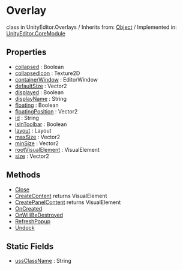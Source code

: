 # Overlay
class in UnityEditor.Overlays
 / Inherits from: <a href="https://docs.unity3d.com/6000.1/Documentation/ScriptReference/Object.html">Object</a> / Implemented in: <a href="https://docs.unity3d.com/6000.1/Documentation/ScriptReference/UnityEditor.CoreModule.html">UnityEditor.CoreModule</a>

## Properties
- <a href="https://docs.unity3d.com/6000.1/Documentation/ScriptReference/Overlay-collapsed.html">collapsed</a> : Boolean
- <a href="https://docs.unity3d.com/6000.1/Documentation/ScriptReference/Overlay-collapsedIcon.html">collapsedIcon</a> : Texture2D
- <a href="https://docs.unity3d.com/6000.1/Documentation/ScriptReference/Overlay-containerWindow.html">containerWindow</a> : EditorWindow
- <a href="https://docs.unity3d.com/6000.1/Documentation/ScriptReference/Overlay-defaultSize.html">defaultSize</a> : Vector2
- <a href="https://docs.unity3d.com/6000.1/Documentation/ScriptReference/Overlay-displayed.html">displayed</a> : Boolean
- <a href="https://docs.unity3d.com/6000.1/Documentation/ScriptReference/Overlay-displayName.html">displayName</a> : String
- <a href="https://docs.unity3d.com/6000.1/Documentation/ScriptReference/Overlay-floating.html">floating</a> : Boolean
- <a href="https://docs.unity3d.com/6000.1/Documentation/ScriptReference/Overlay-floatingPosition.html">floatingPosition</a> : Vector2
- <a href="https://docs.unity3d.com/6000.1/Documentation/ScriptReference/Overlay-id.html">id</a> : String
- <a href="https://docs.unity3d.com/6000.1/Documentation/ScriptReference/Overlay-isInToolbar.html">isInToolbar</a> : Boolean
- <a href="https://docs.unity3d.com/6000.1/Documentation/ScriptReference/Overlay-layout.html">layout</a> : Layout
- <a href="https://docs.unity3d.com/6000.1/Documentation/ScriptReference/Overlay-maxSize.html">maxSize</a> : Vector2
- <a href="https://docs.unity3d.com/6000.1/Documentation/ScriptReference/Overlay-minSize.html">minSize</a> : Vector2
- <a href="https://docs.unity3d.com/6000.1/Documentation/ScriptReference/Overlay-rootVisualElement.html">rootVisualElement</a> : VisualElement
- <a href="https://docs.unity3d.com/6000.1/Documentation/ScriptReference/Overlay-size.html">size</a> : Vector2

## Methods
- <a href="https://docs.unity3d.com/6000.1/Documentation/ScriptReference/Overlay.Close.html">Close</a>
- <a href="https://docs.unity3d.com/6000.1/Documentation/ScriptReference/Overlay.CreateContent.html">CreateContent</a> returns VisualElement
- <a href="https://docs.unity3d.com/6000.1/Documentation/ScriptReference/Overlay.CreatePanelContent.html">CreatePanelContent</a> returns VisualElement
- <a href="https://docs.unity3d.com/6000.1/Documentation/ScriptReference/Overlay.OnCreated.html">OnCreated</a>
- <a href="https://docs.unity3d.com/6000.1/Documentation/ScriptReference/Overlay.OnWillBeDestroyed.html">OnWillBeDestroyed</a>
- <a href="https://docs.unity3d.com/6000.1/Documentation/ScriptReference/Overlay.RefreshPopup.html">RefreshPopup</a>
- <a href="https://docs.unity3d.com/6000.1/Documentation/ScriptReference/Overlay.Undock.html">Undock</a>

## Static Fields
- <a href="https://docs.unity3d.com/6000.1/Documentation/ScriptReference/Overlay-ussClassName.html">ussClassName</a> : String
